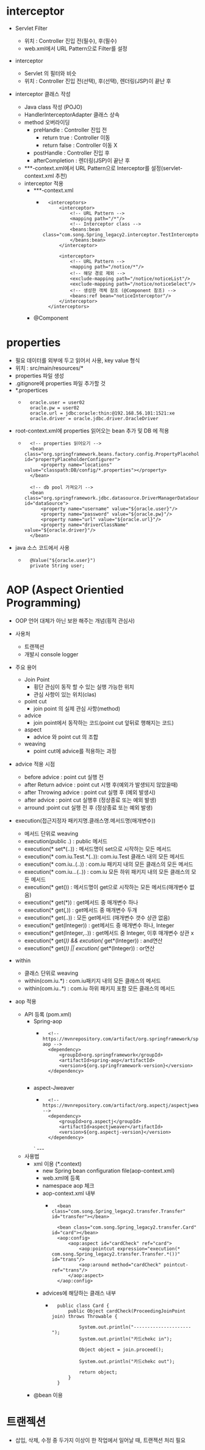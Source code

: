 
# interceptor

- Servlet Filter
    - 위치 : Controller 진입 전(필수), 후(필수)
    - web.xml에서 URL Pattern으로 Filter를 설정

- interceptor
    - Servlet 의 필터와 비슷
    - 위치 : Controller 진입 전(선택), 후(선택), 렌더링(JSP)이 끝난 후

- interceptor 클래스 작성
    - Java class 작성 (POJO)
    - HandlerInterceptorAdapter 클래스 상속
    - method 오버라이딩
        - preHandle : Controller 진입 전
            - return true : Controller 이동
            - return false : Controller 이동 X
        - postHandle : Controller 진입 후
        - afterCompletion : 렌더링(JSP)이 끝난 후
    - ***-context.xml에서 URL Pattern으로 Interceptor를 설정(servlet-context.xml 추천)
    - interceptor 적용
        - ***-context.xml
            - ```
                <interceptors>
                    <interceptor>
                        <!-- URL Pattern -->
                        <mapping path="/*"/>
                        <!-- Interceptor class -->
                        <beans:bean class="com.song.Spring_legacy2.interceptor.TestInterceptor">
                        </beans:bean>
                    </interceptor>
                    
                    <interceptor>
                        <!-- URL Pattern -->
                        <mapping path="/notice/*"/>
                        <!-- 해당 경로 제외 -->
                        <exclude-mapping path="/notice/noticeList"/>
                        <exclude-mapping path="/notice/noticeSelect"/>
                        <!-- 생성한 객체 참조 (@Component 참조) -->
                        <beans:ref bean="noticeInterceptor"/>
                    </interceptor>
                </interceptors>
              ```
        - @Component

# properties

- 필요 데이터를 외부에 두고 읽어서 사용, key value 형식
- 위치 : src/main/resources/*
- properties 파일 생성
- .gitignore에 properties 파일 추가할 것
- *.propertices
    - ```
        oracle.user = user02
        oracle.pw = user02
        oracle.url = jdbc:oracle:thin:@192.168.56.101:1521:xe
        oracle.driver = oracle.jdbc.driver.OracleDriver
      ```
- root-context.xml에 properties 읽어오는 bean 추가 및 DB 에 적용
    - ```
        <!-- properties 읽어오기 -->
        <bean class="org.springframework.beans.factory.config.PropertyPlaceholderConfigurer" id="propertyPlaceholderConfigurer">
            <property name="locations" value="classpath:DB/config/*.properties"></property>
        </bean>
        
        <!-- db pool 가져오기 -->
        <bean class="org.springframework.jdbc.datasource.DriverManagerDataSource" id="dataSource">
            <property name="username" value="${oracle.user}"/>
            <property name="password" value="${oracle.pw}"/>
            <property name="url" value="${oracle.url}"/>
            <property name="driverClassName" value="${oracle.driver}"/>
        </bean>
      ```
- java 소스 코드에서 사용
    - ```
        @Value("${oracle.user}")
	    private String user;
      ```

# AOP (Aspect Orientied Programming)

- OOP 언어 대체가 아닌 보완 해주는 개념(횡적 관심사)

- 사용처
    - 트랜젝션
    - 개발시 console logger

- 주요 용어
    - Join Point
        - 횡단 관심이 동작 할 수 있는 실행 가능한  위치
        - 관심 사항이 있는 위치(clas)
    - point cut
        - join point 의 실제 관심 사항(method)
    - advice
        - join point에서 동작하는 코드(point cut 앞뒤로 행해지는 코드)
    - aspect
        - advice 와 point cut 의 조합
    - weaving
        - point cut에 advice를 적용하는 과정

- advice 적용 시점
    - before advice : point cut 실행 전
    - after Return advice : point cut 시행 후(예외가 발생되지 않았을때)
    - after Throwing advice : point cut 실행 후 (예외 발생시)
    - after advice : point cut 실행후 (정상종료 또는 예외 발생)
    - arround :point cut 실행 전 후 (정상종료 또는 예외 발생)

- execution(접근지정자 패키지명.클래스명.메서드명(매개변수))
    - 메서드 단위로 weaving
    - execution(public *.*)  : public 메서드
    - execution(* set*(..))  : 메서드명이 set으로 시작하는 모든 메서드
    - execution(* com.iu.Test.*(..)): com.iu.Test 클래스 내의 모든 메서드
    - execution(* com.iu.*.*(..))   : com.iu 패키지 내의 모든 클래스의 모든 메서드
    - execution(* com.iu..*.*(..))  : com.iu 모든 하위 패키지 내의 모든 클래스의 모든 메서드
    - execution(* get())            : 메서드명이 get으로 시작하는 모든 메서드(매개변수 없음)
    - execution(* get(*))           : get메서드 중 매개변수 하나
    - execution(* get(*,*))         : get메서드 중 매개변수 두개
    - execution(* get(..))          : 모든 get메서드 (매개변수 갯수 상관 없음)
    - execution(* get(Integer))     : get메서드 중 매개변수 하나, Integer
    - execution(* get(Integer,..))  : get메서드 중 Integer, 이후 매개변수 상관 x
    - execution(* get(*)) && excution(* get*(Integer)) : and연산
    - execution(* get(*)) || excution(* get*(Integer)) : or연산

- within
    - 클래스 단위로 weaving
    - within(com.iu.*)  : com.iu패키지 내의 모든 클래스의 메서드
    - within(com.iu..*)  : com.iu 하위 패키지 포함 모든 클래스의 메서드 

- aop 적용    
    - API 등록 (pom.xml)
        - Spring-aop
            - ```
                <!-- https://mvnrepository.com/artifact/org.springframework/spring-aop -->
                <dependency>
                    <groupId>org.springframework</groupId>
                    <artifactId>spring-aop</artifactId>
                    <version>${org.springframework-version}</version>
                </dependency>
            ```
        - aspect-Jweaver
            - ```
                <!-- https://mvnrepository.com/artifact/org.aspectj/aspectjweaver -->
                <dependency>
                    <groupId>org.aspectj</groupId>
                    <artifactId>aspectjweaver</artifactId>
                    <version>${org.aspectj-version}</version>
                </dependency>
            ` ---
    - 사용법
        - xml 이용 (*.context)
            - new Spring bean configuration file(aop-context.xml)
            - web.xml에 등록
            - namespace aop 체크
            - aop-context.xml 내부
                - ```
                    <bean class="com.song.Spring_legacy2.transfer.Transfer" id="transfer"></bean>
	
                    <bean class="com.song.Spring_legacy2.transfer.Card" id="card"></bean>
                    <aop:config>
                        <aop:aspect id="cardCheck" ref="card">
                            <aop:pointcut expression="execution(* com.song.Spring_legacy2.transfer.Transfer.*())" id="trans"/>
                            <aop:around method="cardCheck" pointcut-ref="trans"/>
                        </aop:aspect>		
                    </aop:config>
                  ```
            - advices에 해당하는 클래스 내부
                - ```
                    public class Card {
                        public Object cardCheck(ProceedingJoinPoint join) throws Throwable {
                            
                            System.out.println("---------------------");
                            System.out.println("카드chekc in");
                        
                            Object object = join.proceed();
                            
                            System.out.println("카드chekc out");
                        
                            return object;
                        }
                    }
                  ```
        - @bean 이용

# 트랜젝션

- 삽입, 삭제, 수정 중 두가지 이상이 한 작업에서 일어날 때, 트랜젝션 처리 필요
